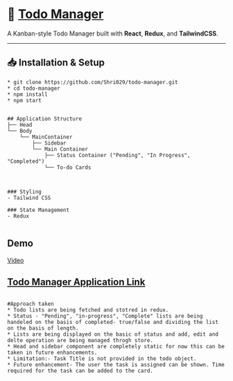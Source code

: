 # 🚀 **[Todo Manager](https://Shri029.github.io/todo-manager)**

A Kanban-style Todo Manager built with **React**, **Redux**, and **TailwindCSS**.

---

## 📥 Installation & Setup

```
* git clone https://github.com/Shri029/todo-manager.git
* cd todo-manager  
* npm install  
* npm start  


## Application Structure
├── Head
└── Body
    └── MainContainer
        ├── Sidebar
        └── Main Container
            ├── Status Container ("Pending", "In Progress", "Completed")
            └── To-do Cards



### Styling
- Tailwind CSS

### State Management
- Redux


```

## Demo 
[Video](https://github.com/user-attachments/assets/56d28bae-e2c3-4bdc-9758-57dd799147e2)

[Todo Manager Application Link](https://Shri029.github.io/todo-manager)
---

```

#Approach taken
* Todo lists are being fetched and stotred in redux.
* Status - "Pending", "in-progress", "Complete" lists are being handeled on the basis of completed- true/false and dividing the list on the basis of length.
* Lists are being displayed on the basic of status and add, edit and delte operation are being managed throgh store.
* Head and sidebar component are completely static for now this can be taken in future enhancements.
* Limitation:- Task Title is not provided in the todo object.
* Future enhancement- The user the task is assigned can be shown. Time required for the task can be added to the card. 

